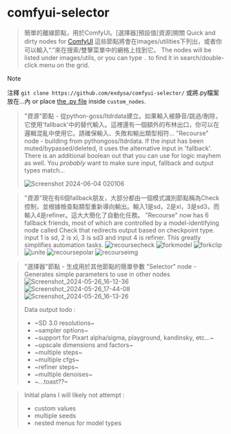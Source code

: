 # comfyui-selector
 
> 簡單的離線節點，用於ComfyUI。[選擇器]預設值[資源]開關
> Quick and dirty nodes for [ComfyUI](https://github.com/comfyanonymous/comfyui)
> 這些節點將會在images/utilities下列出，或者你可以輸入“.”來在搜索/雙擊菜單中的網格上找到它。
> The nodes will be listed under images/utils, or you can type ```.``` to find it in search/double-click menu on the grid. 
 
> [!Note]
> 注釋
>  ```git clone https://github.com/exdysa/comfyui-selector/```
> 或將.py檔案放在...內 or place [the .py file](https://raw.githubusercontent.com/exdysa/comfyui-selector/main/selector.py) inside `custom_nodes`.

> "資源"節點 - 從python-goss/ltdrdata建立。如果輸入被静音/跳過/刪除，它使用'fallback'中的替代輸入。這裡還有一個額外的布林出口，你可以在邏輯混亂中使用它。請確保輸入、失敗和輸出類型相符...
> "Recourse" node - building from pythongoss/ltdrdata. If the input has been muted/bypassed/deleted, it uses the alternative input in 'fallback'. There is an additional boolean out that you can use for logic mayhem as well. You _probably_ want to make sure input, fallback and output types match...
>
> ![Screenshot 2024-06-04 020106](https://github.com/exdysa/comfyui-selector/assets/91800957/172c57c4-48a6-41b2-aad7-c7ce1240a2f7)

> "資源"現在有6個fallback朋友，大部分都由一個模式識別節點稱為Check控制，並根據檢查點類型重新導向輸出。輸入1是sd，2是xl，3是sd3，而輸入4是refiner。這大大簡化了自動化任務。
> "Recourse" now has 6 fallback friends, most of which are controlled by a model-identifying node called Check that redirects output based on checkpoint type. input 1 is sd, 2 is xl, 3 is sd3 and input 4 is refiner. This greatly simplifies automation tasks.
> ![recoursecheck](https://github.com/exdysa/comfyui-selector/assets/91800957/be002cf1-b597-4b1d-8d3e-cc30d666087f)
> ![forkmodel](https://github.com/exdysa/comfyui-selector/assets/91800957/fabb71ef-7092-4b43-b2a8-e64555cf7381)
> ![forkclip](https://github.com/exdysa/comfyui-selector/assets/91800957/f6e24932-6e69-4853-9dcf-1c01383764ae)
> ![unite](https://github.com/exdysa/comfyui-selector/assets/91800957/eeb58b34-e99d-409c-b862-1f5f7dfd21e1)
> ![recoursepolar](https://github.com/exdysa/comfyui-selector/assets/91800957/ab2fe0a9-cd5f-48dd-8c38-8f281f62ce15)
> ![recourseimg](https://github.com/exdysa/comfyui-selector/assets/91800957/1c8dc87f-dcac-41ba-b625-7386fb9f7a9d)

> "選擇器"節點 - 生成用於其他節點的簡單參數  "Selector" node - Generates simple parameters to use in other nodes
> ![Screenshot_2024-05-26_16-12-36](https://github.com/exdysa/comfyui-selector/assets/91800957/fbba564f-b4df-48fc-8489-f01dc60bc8ba)
> ![Screenshot_2024-05-26_17-44-08](https://github.com/exdysa/comfyui-selector/assets/91800957/30ed648b-802b-474c-a48c-371813d6d102)
> ![Screenshot_2024-05-26_16-13-26](https://github.com/exdysa/comfyui-selector/assets/91800957/2dd842b5-f84b-423d-b430-bd85e19e9e33)
> 
> Data output todo :
> - ~SD 3.0 resolutions~
> - ~sampler options~
> - ~support for Pixart alpha/sigma, playground, kandinsky, etc...~
> - ~upscale dimensions and factors~
> - ~multiple steps~
> - ~multiple cfgs~
> - ~refiner steps~
> - ~multiple denoises~
> - ~...toast??~

> Initial plans I will likely not attempt :
> - custom values
> - multiple seeds
> - nested menus for model types
